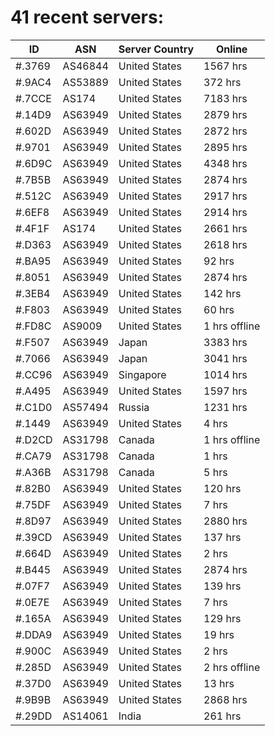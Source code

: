 # 41 recent servers:

| ID | ASN | Server Country | Online |
| ------ | ------ | ------ | ------ |
| #.3769 | AS46844 | United States | 1567 hrs |
| #.9AC4 | AS53889 | United States | 372 hrs |
| #.7CCE | AS174 | United States | 7183 hrs |
| #.14D9 | AS63949 | United States | 2879 hrs |
| #.602D | AS63949 | United States | 2872 hrs |
| #.9701 | AS63949 | United States | 2895 hrs |
| #.6D9C | AS63949 | United States | 4348 hrs |
| #.7B5B | AS63949 | United States | 2874 hrs |
| #.512C | AS63949 | United States | 2917 hrs |
| #.6EF8 | AS63949 | United States | 2914 hrs |
| #.4F1F | AS174 | United States | 2661 hrs |
| #.D363 | AS63949 | United States | 2618 hrs |
| #.BA95 | AS63949 | United States | 92 hrs |
| #.8051 | AS63949 | United States | 2874 hrs |
| #.3EB4 | AS63949 | United States | 142 hrs |
| #.F803 | AS63949 | United States | 60 hrs |
| #.FD8C | AS9009 | United States | 1 hrs offline |
| #.F507 | AS63949 | Japan | 3383 hrs |
| #.7066 | AS63949 | Japan | 3041 hrs |
| #.CC96 | AS63949 | Singapore | 1014 hrs |
| #.A495 | AS63949 | United States | 1597 hrs |
| #.C1D0 | AS57494 | Russia | 1231 hrs |
| #.1449 | AS63949 | United States | 4 hrs |
| #.D2CD | AS31798 | Canada | 1 hrs offline |
| #.CA79 | AS31798 | Canada | 1 hrs |
| #.A36B | AS31798 | Canada | 5 hrs |
| #.82B0 | AS63949 | United States | 120 hrs |
| #.75DF | AS63949 | United States | 7 hrs |
| #.8D97 | AS63949 | United States | 2880 hrs |
| #.39CD | AS63949 | United States | 137 hrs |
| #.664D | AS63949 | United States | 2 hrs |
| #.B445 | AS63949 | United States | 2874 hrs |
| #.07F7 | AS63949 | United States | 139 hrs |
| #.0E7E | AS63949 | United States | 7 hrs |
| #.165A | AS63949 | United States | 129 hrs |
| #.DDA9 | AS63949 | United States | 19 hrs |
| #.900C | AS63949 | United States | 2 hrs |
| #.285D | AS63949 | United States | 2 hrs offline |
| #.37D0 | AS63949 | United States | 13 hrs |
| #.9B9B | AS63949 | United States | 2868 hrs |
| #.29DD | AS14061 | India | 261 hrs |

